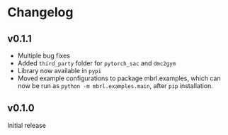 # Changelog

## v0.1.1
- Multiple bug fixes
- Added `third_party` folder for `pytorch_sac` and `dmc2gym` 
- Library now available in `pypi`
- Moved example configurations to package mbrl.examples, which can now be
run as `python -m mbrl.examples.main`, after `pip` installation.
  
## v0.1.0

Initial release